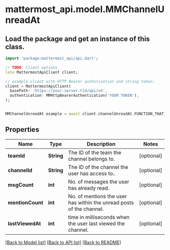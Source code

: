 # mattermost_api.model.MMChannelUnreadAt

## Load the package and get an instance of this class.
```dart
import 'package:mattermost_api/api.dart';

// TODO: Client options
late MattermostApiClient client;

// example client with HTTP Bearer authorization and string token:
client = MattermostApiClient(
  basePath: 'https://your-server.tld/api/v4',
  authentication: MMHttpBearerAuthentication('YOUR TOKEN'),
);


MMChannelUnreadAt example = await client.channelUnreadAt.FUNCTION_THAT_RETURNS_THIS_CLASS();

```

## Properties
Name | Type | Description | Notes
------------ | ------------- | ------------- | -------------
**teamId** | **String** | The ID of the team the channel belongs to. | [optional] 
**channelId** | **String** | The ID of the channel the user has access to.. | [optional] 
**msgCount** | **int** | No. of messages the user has already read. | [optional] 
**mentionCount** | **int** | No. of mentions the user has within the unread posts of the channel. | [optional] 
**lastViewedAt** | **int** | time in milliseconds when the user last viewed the channel. | [optional] 

[[Back to Model list]](../GENERATED_README.md#documentation-for-models) [[Back to API list]](../GENERATED_README.md#documentation-for-api-endpoints) [[Back to README]](../GENERATED_README.md)


